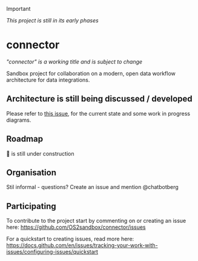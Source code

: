 > [!IMPORTANT] 
> *This project is still in its early phases*

# connector
*"connector" is a working title and is subject to change*

Sandbox project for collaboration on a modern, open data workflow architecture for data integrations.

## Architecture is still being discussed / developed
Please refer to [this issue](https://github.com/OS2sandbox/connector/issues/7), for the current state and some work in progress diagrams.

## Roadmap
🚧 is still under construction

## Organisation
Stil informal - questions? Create an issue and mention @chatbotberg

## Participating
To contribute to the project start by commenting on or creating an issue here: https://github.com/OS2sandbox/connector/issues 

For a quickstart to creating issues, read more here: https://docs.github.com/en/issues/tracking-your-work-with-issues/configuring-issues/quickstart
